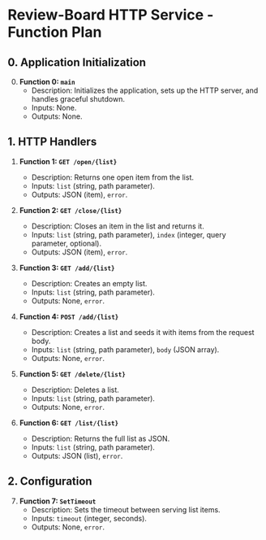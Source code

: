 

# Review-Board HTTP Service - Function Plan

## 0. Application Initialization

0.  **Function 0: `main`**
    *   Description: Initializes the application, sets up the HTTP server, and handles graceful shutdown.
    *   Inputs: None.
    *   Outputs: None.

## 1. HTTP Handlers

1.  **Function 1: `GET /open/{list}`**
    *   Description: Returns one open item from the list.
    *   Inputs: `list` (string, path parameter).
    *   Outputs: JSON (item), `error`.

2.  **Function 2: `GET /close/{list}`**
    *   Description: Closes an item in the list and returns it.
    *   Inputs: `list` (string, path parameter), `index` (integer, query parameter, optional).
    *   Outputs: JSON (item), `error`.

3.  **Function 3: `GET /add/{list}`**
    *   Description: Creates an empty list.
    *   Inputs: `list` (string, path parameter).
    *   Outputs: None, `error`.

4.  **Function 4: `POST /add/{list}`**
    *   Description: Creates a list and seeds it with items from the request body.
    *   Inputs: `list` (string, path parameter), `body` (JSON array).
    *   Outputs: None, `error`.

5.  **Function 5: `GET /delete/{list}`**
    *   Description: Deletes a list.
    *   Inputs: `list` (string, path parameter).
    *   Outputs: None, `error`.

6.  **Function 6: `GET /list/{list}`**
    *   Description: Returns the full list as JSON.
    *   Inputs: `list` (string, path parameter).
    *   Outputs: JSON (list), `error`.

## 2. Configuration

7.  **Function 7: `SetTimeout`**
    *   Description: Sets the timeout between serving list items.
    *   Inputs: `timeout` (integer, seconds).
    *   Outputs: None, `error`.

